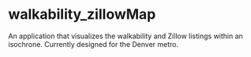 # walkability_zillowMap
An application that visualizes the walkability and Zillow listings within an isochrone. Currently designed for the Denver metro.
